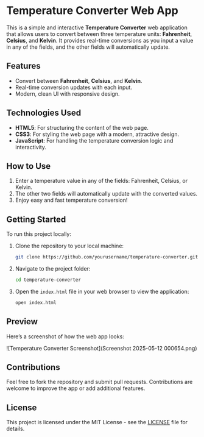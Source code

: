 # Temperature Converter Web App

This is a simple and interactive **Temperature Converter** web application that allows users to convert between three temperature units: **Fahrenheit**, **Celsius**, and **Kelvin**. It provides real-time conversions as you input a value in any of the fields, and the other fields will automatically update.

## Features

- Convert between **Fahrenheit**, **Celsius**, and **Kelvin**.
- Real-time conversion updates with each input.
- Modern, clean UI with responsive design.

## Technologies Used

- **HTML5**: For structuring the content of the web page.
- **CSS3**: For styling the web page with a modern, attractive design.
- **JavaScript**: For handling the temperature conversion logic and interactivity.

## How to Use

1. Enter a temperature value in any of the fields: Fahrenheit, Celsius, or Kelvin.
2. The other two fields will automatically update with the converted values.
3. Enjoy easy and fast temperature conversion!

## Getting Started

To run this project locally:

1. Clone the repository to your local machine:

   ```bash
   git clone https://github.com/yourusername/temperature-converter.git
   ```

2. Navigate to the project folder:

   ```bash
   cd temperature-converter
   ```

3. Open the `index.html` file in your web browser to view the application:

   ```bash
   open index.html
   ```

## Preview

Here’s a screenshot of how the web app looks:

![Temperature Converter Screenshot](Screenshot 2025-05-12 000654.png)

## Contributions
Feel free to fork the repository and submit pull requests. Contributions are welcome to improve the app or add additional features.

## License

This project is licensed under the MIT License - see the [LICENSE](LICENSE) file for details.
